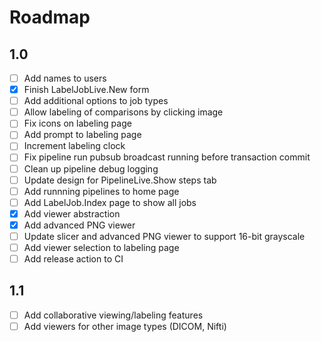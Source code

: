 # Roadmap

## 1.0
- [ ] Add names to users
- [x] Finish LabelJobLive.New form
- [ ] Add additional options to job types
- [ ] Allow labeling of comparisons by clicking image
- [ ] Fix icons on labeling page
- [ ] Add prompt to labeling page
- [ ] Increment labeling clock
- [ ] Fix pipeline run pubsub broadcast running before transaction commit
- [ ] Clean up pipeline debug logging
- [ ] Update design for PipelineLive.Show steps tab
- [ ] Add runnning pipelines to home page
- [ ] Add LabelJob.Index page to show all jobs
- [x] Add viewer abstraction
- [x] Add advanced PNG viewer
- [ ] Update slicer and advanced PNG viewer to support 16-bit grayscale
- [ ] Add viewer selection to labeling page
- [ ] Add release action to CI

## 1.1
- [ ] Add collaborative viewing/labeling features
- [ ] Add viewers for other image types (DICOM, Nifti)
